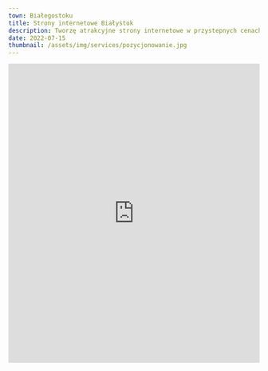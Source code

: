 ```yaml
---
town: Białegostoku
title: Strony internetowe Białystok
description: Tworzę atrakcyjne strony internetowe w przystepnych cenach dla firm z Białegostoku. Zadzwoń do mnie +48 788 660 190
date: 2022-07-15
thumbnail: /assets/img/services/pozycjonowanie.jpg
---
```


<iframe src="https://www.google.com/maps/embed?pb=!1m18!1m12!1m3!1d76608.79461437296!2d23.073666003624094!3d53.127699814094015!2m3!1f0!2f0!3f0!3m2!1i1024!2i768!4f13.1!3m3!1m2!1s0x471ffc048f41971d%3A0x72317dcc8bf07b2c!2sBia%C5%82ystok!5e0!3m2!1spl!2spl!4v1682839910670!5m2!1spl!2spl" width="100%" height="600" style="border:0;" allowfullscreen="" loading="lazy" referrerpolicy="no-referrer-when-downgrade"></iframe>